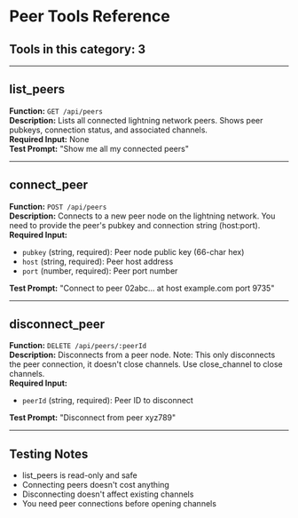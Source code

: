 # Peer Tools Reference

## Tools in this category: 3

---

## list_peers

**Function:** `GET /api/peers`  
**Description:** Lists all connected lightning network peers. Shows peer pubkeys, connection status, and associated channels.  
**Required Input:** None  
**Test Prompt:** "Show me all my connected peers"

---

## connect_peer

**Function:** `POST /api/peers`  
**Description:** Connects to a new peer node on the lightning network. You need to provide the peer's pubkey and connection string (host:port).  
**Required Input:**

- `pubkey` (string, required): Peer node public key (66-char hex)
- `host` (string, required): Peer host address
- `port` (number, required): Peer port number

**Test Prompt:** "Connect to peer 02abc... at host example.com port 9735"

---

## disconnect_peer

**Function:** `DELETE /api/peers/:peerId`  
**Description:** Disconnects from a peer node. Note: This only disconnects the peer connection, it doesn't close channels. Use close_channel to close channels.  
**Required Input:**

- `peerId` (string, required): Peer ID to disconnect

**Test Prompt:** "Disconnect from peer xyz789"

---

## Testing Notes

- list_peers is read-only and safe
- Connecting peers doesn't cost anything
- Disconnecting doesn't affect existing channels
- You need peer connections before opening channels
